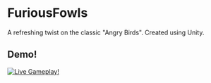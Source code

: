# FuriousFowls
A refreshing twist on the classic "Angry Birds". Created using Unity.

## Demo!
[![Live Gameplay!](http://img.youtube.com/vi/Ecj_LSqD7FQ/0.jpg)](http://www.youtube.com/watch?v=Ecj_LSqD7FQ "Furious Fowls: Demo (iOS)")

